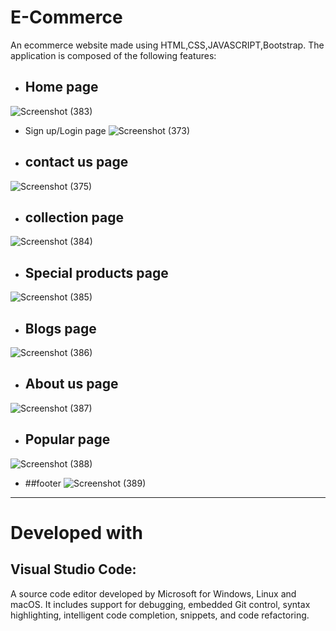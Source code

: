 # E-Commerce
An ecommerce website made using HTML,CSS,JAVASCRIPT,Bootstrap.
The application is composed of the following features:

+ ## Home page
![Screenshot (383)](https://user-images.githubusercontent.com/74485892/204300371-ed6a58f3-417d-4be6-8937-bc5c27df918c.png)
+ Sign up/Login page
![Screenshot (373)](https://user-images.githubusercontent.com/74485892/204296360-39ec1c30-46cf-44e6-b360-20d78f75aea9.png)
+ ## contact us page
![Screenshot (375)](https://user-images.githubusercontent.com/74485892/204301204-f011ad30-578c-450f-b698-69f0703e39b8.png)
+ ## collection page
![Screenshot (384)](https://user-images.githubusercontent.com/74485892/204300512-2574eb34-fafa-4d79-8f59-46280e33600f.png)
+ ## Special products page
![Screenshot (385)](https://user-images.githubusercontent.com/74485892/204300937-367d8afc-2e6c-4a4c-9157-40cc2c482da3.png)
+ ## Blogs page
![Screenshot (386)](https://user-images.githubusercontent.com/74485892/204299983-17e8eeea-2e25-43cf-9c26-528df82b8860.png)
+ ## About us page
![Screenshot (387)](https://user-images.githubusercontent.com/74485892/204299689-0aea2127-6803-43fc-a637-cc7aec23eef7.png)
+ ## Popular page
![Screenshot (388)](https://user-images.githubusercontent.com/74485892/204300916-57497eb3-3c0e-46e8-a2a6-6c0dd6bb9810.png)
+ ##footer 
![Screenshot (389)](https://user-images.githubusercontent.com/74485892/204301848-4ffa820c-fddc-4399-8d2d-01fb83dddd8c.png)
***
# Developed with
## Visual Studio Code:
A source code editor developed by Microsoft for Windows, Linux and macOS. It includes support for debugging, embedded Git control, syntax highlighting, intelligent code completion, snippets, and code refactoring.
